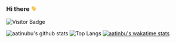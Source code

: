 ### Hi there <img src="https://raw.githubusercontent.com/aatinubu/aatinubu/main/assets/wave.gif" width=15px />
![Visitor Badge](https://komarev.com/ghpvc/?username=aatinubu&label=visitors&color=0e75b6&style=flat-square)
<!--
#### I help intelligent systems see so they can be smarter.

### What I do
![C++](https://img.shields.io/badge/-C%2B%2B-00427E?style=flat-square&logo=C%2B%2B&logoColor=FFFFFF)
![Python](https://img.shields.io/badge/-Python-3776AB?style=flat-square&logo=Python&logoColor=FEDA50)
![Git](https://img.shields.io/badge/-Git-F05032?logo=Git&style=for-square&logoColor=FFFFFF)
![TensorFlow](https://img.shields.io/badge/-TensorFflow-white?style=flat-square&logo=tensorflow)
![OpenCV](https://img.shields.io/badge/-OpenCV-128DFF?style=flat-square&logo=opencv&logoColor=FF2A44)
![PyTorch](https://img.shields.io/badge/-PyTorch-white?style=flat-square&logo=pytorch)
![Linux](https://img.shields.io/badge/-Linux-000000?style=flat-square&logo=linux&logoColor=F0B910)
![Windows](https://img.shields.io/badge/-Windows-FFFFFF?style=flat-square&logo=windows&logoColor=007FD5)
![Shell](https://img.shields.io/badge/-Shell-2673BB?style=flat-square&logo=powershell&logoColor=FFFFFF)
![UnrealEngine](https://img.shields.io/badge/-Unreal-FFFFFF?style=flat-square&logo=unreal-engine&logoColor=000000)

### Old but gold
![TypeScript](https://img.shields.io/badge/-TypeScript-3178C6?style=flat-square&logo=typescript&logoColor=FFFFFF)
![NodeJS](https://img.shields.io/badge/-NodeJS-FFFFFF?style=flat-square&logo=node.js&logoColor=3E863D)
![JavaScript](https://img.shields.io/badge/-JavaScript-000000?style=flat-square&logo=javascript&logoColor=F7DF1E)


---

- 🔭 I’m currently working on [An implementation of the GMPHD filtering technique in C++](https://github.com/aatinubu/GMPHD-in-CPP/)
- 🌱 I’m currently learning **New tracking algorithms**
- 🤔 I’m looking for help with [GMPHD-in-CPP](https://github.com/aatinubu/GMPHD-in-CPP/)
- 💬 Ask me about **Autonomous driving, computer vision**
- ⚡ Fun fact: **I crack jokes**

---
-->

![aatinubu's github stats](https://github-readme-stats.vercel.app/api?username=aatinubu&count_private=true&include_all_commits=true&show_icons=true&hide_title=false&hide=prs&theme=transparent)
![Top Langs](https://github-readme-stats.vercel.app/api/top-langs/?username=aatinubu&layout=compact&theme=transparent&v=2&show_icons=true&include_all_commits=true,is_fork=falseb&langs_count=8&hide_title=false&hide=Matlab,C,javascript,html,LabVIEW,ProLog,objective-c,M,OpenEdge%20ABL,Batchfile,Perl,Roff,Jupyter%20Notebook,TCL,TLA,CSS,c%23,Makefile,Tex,GLSL,qmake,M4,scilab,ruby)
[![aatinbu's wakatime stats](https://github-readme-stats.vercel.app/api/wakatime?username=aatinubu&theme=transparent&v=3&layout=compact)](https://wakatime.com/@aatinubu)




